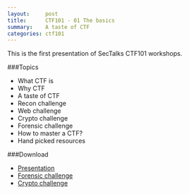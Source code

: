 ```yaml
---
layout:     post
title:      CTF101 - 01 The basics 
summary:    A taste of CTF 
categories: ctf101
---
```


This is the first presentation of SecTalks CTF101 workshops.

###Topics
* What CTF is
* Why CTF
* A taste of CTF
 * Recon challenge
 * Web challenge
 * Crypto challenge
 * Forensic challenge
* How to master a CTF?
* Hand picked resources

###Download
* [Presentation](/ctf101/01-the-basics/ctf101-the-basics.pdf)
* [Forensic challenge](/ctf101/01-the-basics/ctf101_the-basics_forensic.zip)
* [Crypto challenge](/ctf101/01-the-basics/ctf101_the-basics_secret-msg.txt)
